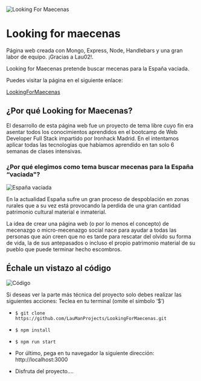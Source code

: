 ![Looking For Maecenas](https://res.cloudinary.com/dagreomkt/image/upload/v1585077747/Captura_de_pantalla_2020-03-24_a_las_20.20.28_traz2e.png "Looking For Maecenas")
# Looking for maecenas

Página web creada con Mongo, Express, Node, Handlebars y una gran labor de equipo. ¡Gracias a Lau02!. 

Looking for Maecenas pretende buscar mecenas para la España vaciada.

Puedes visitar la página en el siguiente enlace:

[LookingForMaecenas](https://lookingformaecenas.herokuapp.com/ "LookingForMaecenas")

## ¿Por qué Looking for Maecenas?

El desarrollo de esta página web fue un proyecto de tema libre cuyo fin era asentar todos los conocimientos aprendidos en  el bootcamp de Web Developer Full Stack impartido por Ironhack Madrid. En el intentamos aplicar todas las tecnologías que habíamos aprendido en tan solo 6 semanas de clases intensivas.

### ¿Por qué elegimos como tema buscar mecenas para la España “vaciada"?

![España vaciada](https://res.cloudinary.com/dagreomkt/image/upload/v1585077870/Captura_de_pantalla_2020-03-24_a_las_20.24.14_pekdvf.png "España vaciada")

En la actualidad España sufre un gran proceso de despoblación en zonas rurales que a su vez está provocando la perdida de una gran cantidad patrimonio cultural material e inmaterial. 

La idea de crear una página web (o por lo menos el concepto) de mecenazgo o micro-mecenazgo social nace para ayudar a todas las personas que aún creen que no es tarde para rescatar del olvido su forma de vida, la de sus antepasados o incluso el propio patrimonio material de su pueblo que puede terminar hecho escombros.

## Échale un vistazo al código

![Código](https://res.cloudinary.com/dagreomkt/image/upload/v1585078101/Captura_de_pantalla_2020-03-24_a_las_20.27.56_mlv4xk.png "Código")

Si deseas ver la parte más técnica del proyecto solo debes realizar las siguientes acciones:
Teclea en tu terminal (omite el simbolo ‘$’)

- `$ git clone https://github.com/LauManProjects/LookingForMaecenas.git`

- `$ npm install `

- `$ npm run start `

- Por último, pega en tu navegador la siguiente dirección: http://localhost:3000

- Disfruta del proyecto....




